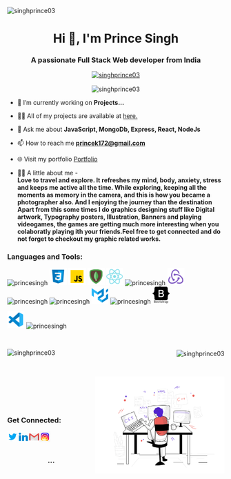 <!--
**singhprince03/singhprince03** is a ✨ _special_ ✨ repository because its `README.md` (this file) appears on your GitHub profile.

Here are some ideas to get you started:

- 🔭 I’m currently working on ...
- 🌱 I’m currently learning ...
- 👯 I’m looking to collaborate on ...
- 🤔 I’m looking for help with ...
- 💬 Ask me about ...
- 📫 How to reach me: ...
- 😄 Pronouns: ...
- ⚡ Fun fact: ...
-->

<p align="left"> <img src="https://komarev.com/ghpvc/?username=singhprince03&label=Profile%20views&color=0e75b6&style=flat" alt="singhprince03" /> </p>

<!-- ![test](https://user-images.githubusercontent.com/33107551/141144544-2e45dae3-4ed1-4c61-a861-7ef3af43238a.png) -->
<h1 align="center">Hi 👋, I'm Prince Singh</h1>
<h3 align="center">A passionate Full Stack Web developer from India</h3>



<p align="center"> <a href="https://github.com/ryo-ma/github-profile-trophy"><img src="https://github-profile-trophy.vercel.app/?username=singhprince03" alt="singhprince03" /></a> </p>
<p align="center"><img align="center" src="https://github-readme-streak-stats.herokuapp.com/?user=singhprince03&" alt="singhprince03" /></p>





- 🔭 I’m currently working on **Projects...**

- 👨‍💻 All of my projects are available at [here.](https://github.com/singhprince03/projects)

- 💬 Ask me about **JavaScript, MongoDb, Express, React, NodeJs**

- 📫 How to reach me **princek172@gmail.com**

- 🌐 Visit my portfolio [Portfolio](https://singhprince.netlify.app/)

- 🙋‍♂️ A little about me - <br/>
       **Love to travel and explore. It refreshes my mind, body, anxiety, stress and keeps me active all the time. While exploring, keeping all the moments as memory in the camera, and this is how you became a photographer also. And I enjoying the journey than the destination**<br/>
       **Apart from this some times I do graphics designing stuff like Digital artwork, Typography posters, Illustration, Banners and playing videogames, the games are getting much more interesting when you colaboratly playing ith your friends.Feel free to get connected and do not forget to checkout my graphic related works.**

<!-- ### Blogs posts -->
<!-- BLOG-POST-LIST:START -->
<!-- BLOG-POST-LIST:END -->



<h3 align="left">Languages and Tools:</h3>
<p>
<img src="https://github.com/singhprince03/images/icons8-css3-48.png" alt="princesingh" width="40px" />
  <img src="https://github.com/singhprince03/singhprince03/blob/main/icons8-css3-48.png" alt="princesingh" width="40px" />
  <img src="https://github.com/singhprince03/singhprince03/blob/main/icons8-javascript-48.png" alt="princesingh" width="40px" />
  <img src="https://github.com/singhprince03/singhprince03/blob/main/icons8-mongodb-48.png" alt="princesingh" width="40px" />
  <img src="https://github.com/singhprince03/singhprince03/blob/main/icons8-react-native-48.png" alt="princesingh" width="40px" />
  <img src="https://www.vectorlogo.zone/logos/nodejs/nodejs-icon.svg" alt="princesingh" width="40px" />
  <img src="https://github.com/singhprince03/singhprince03/blob/main/icons8-redux-48.png" alt="princesingh" width="40px" />
  <img src="https://www.vectorlogo.zone/logos/getpostman/getpostman-icon.svg" alt="princesingh" width="40px" />
  <img src="https://www.vectorlogo.zone/logos/git-scm/git-scm-icon.svg" alt="princesingh" width="40px" />
  <img src="https://github.com/singhprince03/singhprince03/blob/main/icons8-material-ui-48.png" alt="princesingh" width="40px" />
  <img src="https://www.vectorlogo.zone/logos/tailwindcss/tailwindcss-icon.svg" alt="princesingh" width="40px" />
  <img src="https://raw.githubusercontent.com/devicons/devicon/master/icons/bootstrap/bootstrap-plain-wordmark.svg" alt="princesingh" width="40px" />
</p>
<p>
  <img src="https://github.com/singhprince03/singhprince03/blob/main/icons8-visual-studio-code-2019-48.png" width="40px" />
  <img src="https://www.vectorlogo.zone/logos/netlify/netlify-icon.svg" alt="princesingh" width="40px" />
</p>


<br/>

<p>
<p align="left"><img align="left" src="https://github-readme-stats.vercel.app/api/top-langs?username=singhprince03&show_icons=true&locale=en&layout=compact" alt="singhprince03" /></p>

<p align="right">&nbsp;<img align="center" src="https://github-readme-stats.vercel.app/api?username=singhprince03&show_icons=true&locale=en" alt="singhprince03" /></p>
</p>
<br/>


<p align="right"><img align="right" src="https://github.com/singhprince03/singhprince03/blob/main/pixeltrue-web-development-1.png" alt="singhprince03" width="300px"/></p><br/>
<br/><br/><br/>
<h3 align="left">Get Connected:</h3>
<a href="https://twitter.com/singh_prince30" target="_blank"><img align="left" src="https://github.com/singhprince03/singhprince03/blob/main/icons8-twitter.gif" alt="princesingh" width="25px" /></a>
<a href="https://linkedin.com/in/singhprince30" target="_blank"><img align="left" src="https://github.com/singhprince03/singhprince03/blob/main/icons8-linkedin-2.gif" alt="princesingh" width="25px" /></a>
<a href="https://mail.google.com/mail/u/0/?tab=rm&ogbl#inbox?compose=CllgCJNqLHZLdHcsNppxDXDkrCGlnkVcMgzPBQPGwFHgkBjmSLBTPBzZzQLCfWpLfknGHsWDTLV" target="_blank"><img align="left" src="https://github.com/singhprince03/singhprince03/blob/main/icons8-gmail-logo.gif" alt="princesingh" width="25px" /></a>
<a href="https://instagram.com/_prinz03_" target="blank"><img align="left" src="https://github.com/singhprince03/singhprince03/blob/main/icons8-instagram.gif" alt="princesingh" width="25px" /></a>
<br /><br />
<h3 align="center">...</h3>
